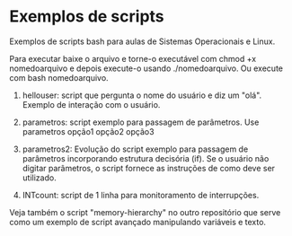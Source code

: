 # Exemplos de scripts
Exemplos de scripts bash para aulas de Sistemas Operacionais e Linux.

Para executar baixe o arquivo e torne-o executável com chmod +x nomedoarquivo e depois execute-o usando ./nomedoarquivo. Ou execute com bash nomedoarquivo.

1. hellouser: script que pergunta o nome do usuário e diz um "olá". Exemplo de interação com o usuário.

2. parametros: script exemplo para passagem de parâmetros. Use parametros opção1 opção2 opção3

3. parametros2: Evolução do script exemplo para passagem de parâmetros incorporando estrutura decisória (if). Se o usuário não digitar parâmetros, o script fornece as instruções de como deve ser utilizado.

4. INTcount: script de 1 linha para monitoramento de interrupções.

Veja também o script "memory-hierarchy" no outro repositório que serve como um exemplo de script avançado manipulando variáveis e texto.
